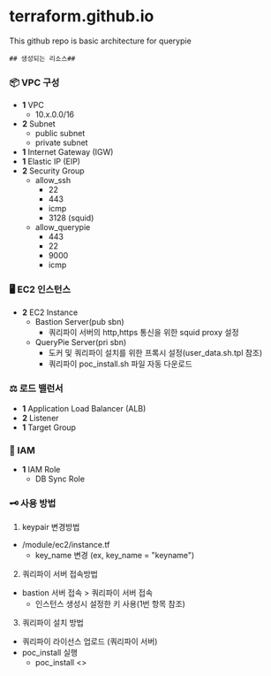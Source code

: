 # terraform.github.io
This github repo is basic architecture for querypie


	## 생성되는 리소스##

### 📦 VPC 구성
- **1** VPC
  - 10.x.0.0/16
- **2** Subnet
  - public subnet
  - private subnet
- **1** Internet Gateway (IGW)
- **1** Elastic IP (EIP)
- **2** Security Group
  - allow_ssh
  	- 22
	- 443
	- icmp
	- 3128 (squid)
  - allow_querypie
	- 443
  	- 22
  	- 9000
  	- icmp

### 🖥️ EC2 인스턴스
- **2** EC2 Instance
  - Bastion Server(pub sbn)
	- 쿼리파이 서버의 http,https 통신을 위한 squid proxy 설정
  - QueryPie Server(pri sbn)
	- 도커 및 쿼리파이 설치를 위한 프록시 설정(user_data.sh.tpl 참조)
	- 쿼리파이 poc_install.sh 파일 자동 다운로드

### ⚖️ 로드 밸런서
- **1** Application Load Balancer (ALB)
- **2** Listener
- **1** Target Group

### 🔐 IAM
- **1** IAM Role 
  - DB Sync Role


### 🗝️  사용 방법
1. keypair 변경방법
  - /module/ec2/instance.tf
    - key_name 변경 (ex, key_name = "keyname")
2. 쿼리파이 서버 접속방법
  - bastion 서버 접속 > 쿼리파이 서버 접속
    - 인스턴스 생성시 설정한 키 사용(1번 항목 참조)
3. 쿼리파이 설치 방법
  - 쿼리파이 라이선스 업로드 (쿼리파이 서버)
  - poc_install 실행
    - poc_install <<version>>
